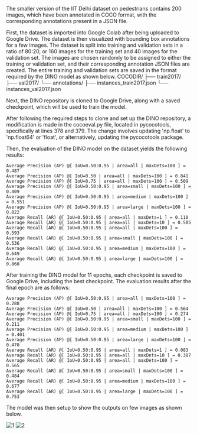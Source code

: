The smaller version of the IIT Delhi dataset on pedestrians contains 200 images, which have been annotated in COCO format, with the corresponding annotations present in a JSON file.

First, the dataset is imported into Google Colab after being uploaded to Google Drive. The dataset is then visualized with bounding box annotations for a few images. The dataset is split into training and validation sets in a ratio of 80:20, or 160 images for the training set and 40 images for the validation set. The images are chosen randomly to be assigned to either the training or validation set, and their corresponding annotation JSON files are created. The entire training and validation sets are saved in the format required by the DINO model as shown below.
    COCODIR/
      ├── train2017/
      ├── val2017/
      └── annotations/
      	├── instances_train2017.json
      	└── instances_val2017.json

Next, the DINO repository is cloned to Google Drive, along with a saved checkpoint, which will be used to train the model.

After following the required steps to clone and set up the DINO repository, a modification is made in the cocoeval.py file, located in pycocotools, specifically at lines 378 and 379. The change involves updating 'np.float' to 'np.float64' or 'float', or alternatively, updating the pycocotools package.

Then, the evaluation of the DINO model on the dataset yields the following results:

    Average Precision (AP) @[ IoU=0.50:0.95 | area=all | maxDets=100 ] = 0.487
    Average Precision (AP) @[ IoU=0.50 | area=all | maxDets=100 ] = 0.841
    Average Precision (AP) @[ IoU=0.75 | area=all | maxDets=100 ] = 0.509
    Average Precision (AP) @[ IoU=0.50:0.95 | area=small | maxDets=100 ] = 0.409
    Average Precision (AP) @[ IoU=0.50:0.95 | area=medium | maxDets=100 ] = 0.551
    Average Precision (AP) @[ IoU=0.50:0.95 | area=large | maxDets=100 ] = 0.822
    Average Recall (AR) @[ IoU=0.50:0.95 | area=all | maxDets=1 ] = 0.110
    Average Recall (AR) @[ IoU=0.50:0.95 | area=all | maxDets=10 ] = 0.505
    Average Recall (AR) @[ IoU=0.50:0.95 | area=all | maxDets=100 ] = 0.593
    Average Recall (AR) @[ IoU=0.50:0.95 | area=small | maxDets=100 ] = 0.536
    Average Recall (AR) @[ IoU=0.50:0.95 | area=medium | maxDets=100 ] = 0.649
    Average Recall (AR) @[ IoU=0.50:0.95 | area=large | maxDets=100 ] = 0.860

After training the DINO model for 11 epochs, each checkpoint is saved to Google Drive, including the best checkpoint. The evaluation results after the final epoch are as follows:

    Average Precision (AP) @[ IoU=0.50:0.95 | area=all | maxDets=100 ] = 0.288
    Average Precision (AP) @[ IoU=0.50 | area=all | maxDets=100 ] = 0.564
    Average Precision (AP) @[ IoU=0.75 | area=all | maxDets=100 ] = 0.274
    Average Precision (AP) @[ IoU=0.50:0.95 | area=small | maxDets=100 ] = 0.211
    Average Precision (AP) @[ IoU=0.50:0.95 | area=medium | maxDets=100 ] = 0.401
    Average Precision (AP) @[ IoU=0.50:0.95 | area=large | maxDets=100 ] = 0.470
    Average Recall (AR) @[ IoU=0.50:0.95 | area=all | maxDets=1 ] = 0.083
    Average Recall (AR) @[ IoU=0.50:0.95 | area=all | maxDets=10 ] = 0.387
    Average Recall (AR) @[ IoU=0.50:0.95 | area=all | maxDets=100 ] = 0.565
    Average Recall (AR) @[ IoU=0.50:0.95 | area=small | maxDets=100 ] = 0.484
    Average Recall (AR) @[ IoU=0.50:0.95 | area=medium | maxDets=100 ] = 0.677
    Average Recall (AR) @[ IoU=0.50:0.95 | area=large | maxDets=100 ] = 0.753

The model was then setup to show the outputs on few images as shown below.

![1](https://github.com/user-attachments/assets/faf60ad2-c2e2-4055-9ac3-e6846fed9167)
![2](https://github.com/user-attachments/assets/3be6183e-e4a6-483f-9bfc-bb7daaeea1ed)

